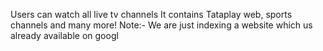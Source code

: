Users can watch all live tv channels
It contains Tataplay web, sports channels and many more!
Note:- We are just indexing a website which us already available on googl
